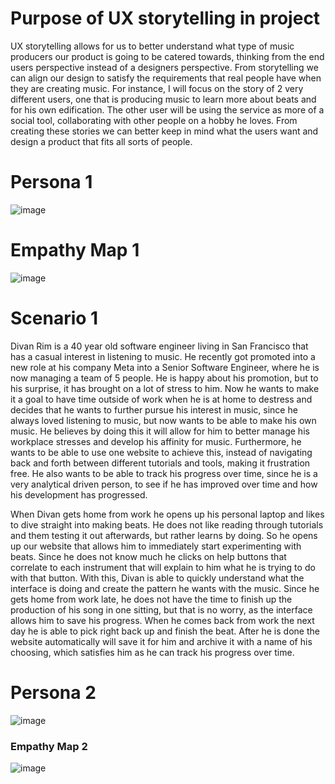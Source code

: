 # Purpose of UX storytelling in project

UX storytelling allows for us to better understand what type of music producers our product is going to be catered towards, thinking from the end users perspective instead of a designers perspective. From storytelling we can align our design to satisfy the requirements that real people have when they are creating music. For instance, I will focus on the story of 2 very different users, one that is producing music to learn more about beats and for his own edification. The other user will be using the service as more of a social tool, collaborating with other people on a hobby he loves. From creating these stories we can better keep in mind what the users want and design a product that fits all sorts of people.

# Persona 1

![image](https://user-images.githubusercontent.com/54749984/165185634-6709ff18-7553-405d-b81c-978219a928c1.png)

# Empathy Map 1

![image](https://user-images.githubusercontent.com/54749984/165190950-b231039b-6270-44b7-b5fa-32dc925c4185.png)

# Scenario 1

Divan Rim is a 40 year old software engineer living in San Francisco that has a casual interest in listening to music. He recently got promoted into a new role at his company Meta into a Senior Software Engineer, where he is now managing a team of 5 people. He is happy about his promotion, but to his surprise, it has brought on a lot of stress to him. Now he wants to make it a goal to have time outside of work when he is at home to destress and decides that he wants to further pursue his interest in music, since he always loved listening to music, but now wants to be able to make his own music. He believes by doing this it will allow for him to better manage his workplace stresses and develop his affinity for music. Furthermore, he wants to be able to use one website to achieve this, instead of navigating back and forth between different tutorials and tools, making it frustration free. He also wants to be able to track his progress over time, since he is a very analytical driven person, to see if he has improved over time and how his development has progressed.

When Divan gets home from work he opens up his personal laptop and likes to dive straight into making beats. He does not like reading through tutorials and them testing it out afterwards, but rather learns by doing. So he opens up our website that allows him to immediately start experimenting with beats. Since he does not know much he clicks on help buttons that correlate to each instrument that will explain to him what he is trying to do with that button. With this, Divan is able to quickly understand what the interface is doing and create the pattern he wants with the music. Since he gets home from work late, he does not have the time to finish up the production of his song in one sitting, but that is no worry, as the interface allows him to save his progress. When he comes back from work the next day he is able to pick right back up and finish the beat. After he is done the website automatically will save it for him and archive it with a name of his choosing, which satisfies him as he can track his progress over time.

# Persona 2

![image](https://user-images.githubusercontent.com/54749984/165185682-ca467866-8e25-40b7-bde2-2234dd41e08b.png)

### Empathy Map 2

![image](https://user-images.githubusercontent.com/54749984/165190978-7d950fdc-d634-4bb0-b17f-7b03ca6b00ec.png)
